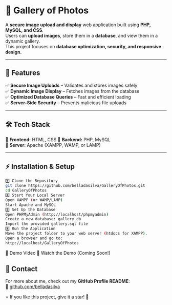 # 📸 Gallery of Photos

A **secure image upload and display** web application built using **PHP, MySQL, and CSS**.  
Users can **upload images**, store them in a **database**, and view them in a dynamic gallery.  
This project focuses on **database optimization, security, and responsive design.**

---

## 🚀 Features  
✅ **Secure Image Uploads** – Validates and stores images safely  
✅ **Dynamic Image Display** – Fetches images from the database  
✅ **Optimized Database Queries** – Fast and efficient loading  
✅ **Server-Side Security** – Prevents malicious file uploads  

---

## 🛠️ Tech Stack  
🔹 **Frontend:** HTML, CSS
🔹 **Backend:** PHP, MySQL  
🔹 **Server:** Apache (XAMPP, WAMP, or LAMP)  

---

## ⚡ Installation & Setup  
```bash
1️⃣ Clone the Repository
git clone https://github.com/belladasilva/GalleryOfPhotos.git
cd GalleryOfPhotos
2️⃣ Start Your Local Server
Open XAMPP (or WAMP/LAMP)
Start Apache and MySQL
3️⃣ Set Up the Database
Open PHPMyAdmin (http://localhost/phpmyadmin)
Create a new database: gallery_db
Import the provided gallery.sql file
4️⃣ Run the Application
Move the project folder to your web server (htdocs for XAMPP).
Open a browser and go to:
http://localhost/GalleryOfPhotos
```
🎥 Demo Video
🔗 Watch the Demo (Coming Soon!)

## 📩 Contact
For more about me, check out my **GitHub Profile README**:  
🔗 [github.com/belladasilva](https://github.com/belladasilva)

⭐ If you like this project, give it a star! 🌟

